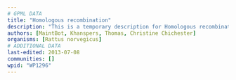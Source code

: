 ```yaml
---
# GPML DATA
title: "Homologous recombination"
description: "This is a temporary description for Homologous recombination"
authors: [MaintBot, Khanspers, Thomas, Christine Chichester]
organisms: [Rattus norvegicus]
# ADDITIONAL DATA
last-edited: 2013-07-08
communities: []
wpid: "WP1296"
---
```

